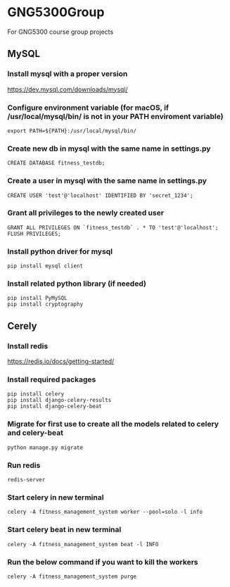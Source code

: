 # GNG5300Group
For GNG5300 course group projects

## MySQL
### Install mysql with a proper version
https://dev.mysql.com/downloads/mysql/

### Configure environment variable (for macOS, if /usr/local/mysql/bin/ is not in your PATH enviroment variable)
```
export PATH=${PATH}:/usr/local/mysql/bin/
```

### Create new db in mysql with the same name in settings.py
```
CREATE DATABASE fitness_testdb;
```

### Create a user in mysql with the same name in settings.py
```
CREATE USER 'test'@'localhost' IDENTIFIED BY 'secret_1234';
```

### Grant all privileges to the newly created user
```
GRANT ALL PRIVILEGES ON `fitness_testdb` . * TO 'test'@'localhost';
FLUSH PRIVILEGES; 
```

### Install python driver for mysql
```
pip install mysql client
```

### Install related python library (if needed)
```
pip install PyMySQL
pip install cryptography
```

## Cerely
### Install redis
https://redis.io/docs/getting-started/

### Install required packages
```
pip install celery
pip install django-celery-results
pip install django-celery-beat
```

### Migrate for first use to create all the models related to celery and celery-beat
```
python manage.py migrate
```

### Run redis
```
redis-server
```

### Start celery in new terminal
```
celery -A fitness_management_system worker --pool=solo -l info
```

### Start celery beat in new terminal
```
celery -A fitness_management_system beat -l INFO
```

### Run the below command if you want to kill the workers
```
celery -A fitness_management_system purge
```